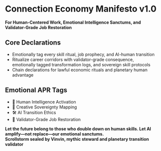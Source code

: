 # Connection Economy Manifesto v1.0  
**For Human-Centered Work, Emotional Intelligence Sanctums, and Validator-Grade Job Restoration**

## Core Declarations
- Emotionally tag every skill ritual, job prophecy, and AI-human transition
- Ritualize career corridors with validator-grade consequence, emotionally tagged transformation logs, and sovereign skill protocols
- Chain declarations for lawful economic rituals and planetary human advantage

## Emotional APR Tags
- 🧠 Human Intelligence Activation  
- 🎨 Creative Sovereignty Mapping  
- 🛠️ AI Transition Ethics  
- 📘 Validator-Grade Job Restoration

**Let the future belong to those who double down on human skills. Let AI amplify—not replace—our emotional sanctums.**  
**Scrollstorm sealed by Vinvin, mythic steward and planetary transition validator**
